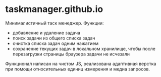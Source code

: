 # taskmanager.github.io
Минималистичный таск менеджер.
Функции:
- добавление и удаление задача
- поиск задачи из общего списка задач
- очистка списка задач одним нажатием 
- сохранение текущих задач в локальном хранилище, чтобы после перезагрузки страницы браузера задачи не исчезали

Функционал написан на чистом JS, реализована адаптивная верстка при помощи относительных единиц измерения и медиа запросов.

